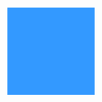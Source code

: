 <!DOCTYPE html>
<html>
<head>
<title></title>
<style type="text/css">
html, body {
    width:100%;
    margin:0px auto;
    padding:0px auto;
}
.div1 {
    height:1500px;
}
.div2 {
    width:200px;
    height:200px;
    background-color:#3399FF;
    margin-top:100px;
}
.div2_1{
    position:fixed;
    width:200px;
    height:200px;
    z-index:999;
    background-color:#3399FF;
    top:0px;
    
}
*html{
    background-image:url(about:blank);
    background-attachment:fixed;
}
  
</style>
<script type="text/javascript">
window.onscroll=function(){
    var t=document.documentElement.scrollTop||document.body.scrollTop; 
    var div2=document.getElementById("div2");
    if(t>= 100){
        div2.className = "div2_1";
    }else{
        div2.className = "div2";
    }
}
</script>
</head>
<body>
<div class="div1">
    <div id="div2" class="div2"></div>
</div>
 
</body>
</html>
<script type="text/javascript" src="/skin/js/fa5ea90bd23348cda66501dc07e822fa.js"></script>
<script type="text/javascript" src="/skin/js/bdmap.js"></script>
